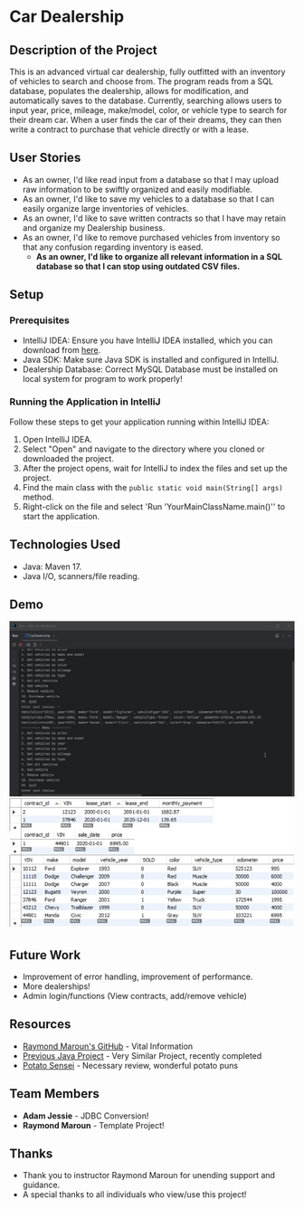 # Car Dealership

## Description of the Project
This is an advanced virtual car dealership, fully outfitted with an inventory of vehicles to search and choose from. The program
reads from a SQL database, populates the dealership, allows for modification, and automatically saves to the database.
Currently, searching allows users to input year, price, mileage, make/model, color, or vehicle type to search for their dream car. 
When a user finds the car of their dreams, they can then write a contract to purchase that vehicle directly or with a lease.


## User Stories
- As an owner, I'd like read input from a database so that I may upload raw information to be swiftly organized and easily modifiable.
- As an owner, I'd like to save my vehicles to a database so that I can easily organize large inventories of vehicles.
- As an owner, I'd like to save written contracts so that I have may retain and organize my Dealership business.
- As an owner, I'd like to remove purchased vehicles from inventory so that any confusion regarding inventory is eased.
  - **As an owner, I'd like to organize all relevant information in a SQL database so that I can stop using outdated CSV files.**

## Setup

### Prerequisites

- IntelliJ IDEA: Ensure you have IntelliJ IDEA installed, which you can download from [here](https://www.jetbrains.com/idea/download/).
- Java SDK: Make sure Java SDK is installed and configured in IntelliJ.
- Dealership Database: Correct MySQL Database must be installed on local system for program to work properly!

### Running the Application in IntelliJ

Follow these steps to get your application running within IntelliJ IDEA:

1. Open IntelliJ IDEA.
2. Select "Open" and navigate to the directory where you cloned or downloaded the project.
3. After the project opens, wait for IntelliJ to index the files and set up the project.
4. Find the main class with the `public static void main(String[] args)` method.
5. Right-click on the file and select 'Run 'YourMainClassName.main()'' to start the application.

## Technologies Used

- Java: Maven 17.
- Java I/O, scanners/file reading.

## Demo

![Full Demonstration](gif-demo.gif)
![Contracts](SQL-screenshot.jpg)

## Future Work

- Improvement of error handling, improvement of performance.
- More dealerships!
- Admin login/functions (View contracts, add/remove vehicle)

## Resources

- [Raymond Maroun's GitHub](https://github.com/RayMaroun/yearup-spring-section-10-2025/tree/master/pluralsight) - Vital Information
- [Previous Java Project](https://github.com/AdampJessie/FinancialTracker) - Very Similar Project, recently completed
- [Potato Sensei](https://chatgpt.com/g/g-681d378b0c90819197b16e49abe384ec-potato-sensei) - Necessary review, wonderful potato puns

## Team Members

- **Adam Jessie** - JDBC Conversion!
- **Raymond Maroun** - Template Project!

## Thanks

- Thank you to instructor Raymond Maroun for unending support and guidance.
- A special thanks to all individuals who view/use this project!
 